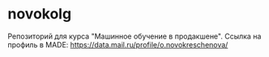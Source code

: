 # novokolg

Репозиторий для курса "Машинное обучение в продакшене".
Ссылка на профиль в MADE: https://data.mail.ru/profile/o.novokreschenova/
